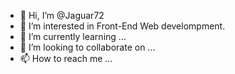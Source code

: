 - 👋 Hi, I’m @Jaguar72
- 👀 I’m interested in Front-End Web develompment.
- 🌱 I’m currently learning ...
- 💞️ I’m looking to collaborate on ...
- 📫 How to reach me ...

<!---
Jaguar72/Jaguar72 is a ✨ special ✨ repository because its `README.md` (this file) appears on your GitHub profile.
You can click the Preview link to take a look at your changes.
--->
